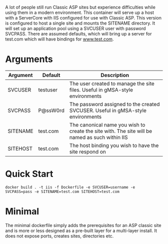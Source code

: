 A lot of people still run Classic ASP sites but experience difficulties while using them in a modern environment. This container will serve up a host with a ServerCore with IIS configured for use with Classic ASP. This version is configured to host a single site and mounts the SITENAME directory. It will set up an application pool using a SVCUSER user with password SVCPASS. There are assumed defaults, which will bring up a server for test.com which will have bindings for www.test.com.

# Arguments
| Argument | Default  | Description                                                                                    |
|----------|----------|------------------------------------------------------------------------------------------------|
| SVCUSER  | testuser | The user created to manage the site files. Useful in gMSA-style environments                   |
| SVCPASS  | P@ssW0rd | The password assigned to the created SVCUSER. Useful in gMSA-style environments                |
| SITENAME | test.com | The canonical name you wish to create the site with. The site will be named as such within IIS |
| SITEHOST | test.com | The host binding you wish to have the site respond on                                          |

# Quick Start
```
docker build . -t iis -f Dockerfile -e SVCUSER=username -e SVCPASS=pass -e SITENAME=test.com SITEHOST=test.com
```

# Minimal
The minimal dockerfile simply adds the prerequisites for an ASP classic site and is more or less designed as a pre-built layer for a multi-layer install. It does not expose ports, creates sites, directories etc.